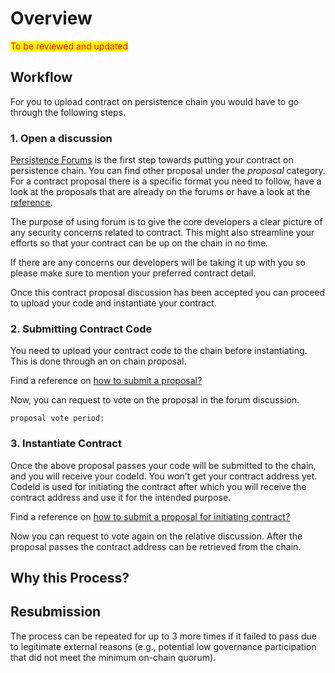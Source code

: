 # Overview

<mark style="color:red;">To be reviewed and updated</mark>

## Workflow

For you to upload contract on persistence chain you would have to go through the following steps.

### 1. Open a discussion

[Persistence Forums](https://forum.persistence.one/) is the first step towards putting your contract on persistence chain. You can find other proposal under the _proposal_ category. For a contract proposal there is a specific format you need to follow, have a look at the proposals that are already on the forums or have a look at the [reference](../../Contracts/proposal-template.md).

The purpose of using forum is to give the core developers a clear picture of any security concerns related to contract. This might also streamline your efforts so that your contract can be up on the chain in no time.

If there are any concerns our developers will be taking it up with you so please make sure to mention your preferred contract detail.

Once this contract proposal discussion has been accepted you can proceed to upload your code and instantiate your contract.

### 2. Submitting Contract Code

You need to upload your contract code to the chain before instantiating. This is done through an on chain proposal.

Find a reference on [how to submit a proposal?](uploading-a-contract.md#code-upload-proposal)

Now, you can request to vote on the proposal in the forum discussion.

```
proposal vote period: 
```

### 3. Instantiate Contract

Once the above proposal passes your code will be submitted to the chain, and you will receive your codeId. You won't get your contract address yet. CodeId is used for initiating the contract after which you will receive the contract address and use it for the intended purpose.

Find a reference on [how to submit a proposal for initiating contract?](uploading-a-contract.md#initiate-contract)

Now you can request to vote again on the relative discussion. After the proposal passes the contract address can be retrieved from the chain.

## Why this Process?

## Resubmission

The process can be repeated for up to 3 more times if it failed to pass due to legitimate external reasons (e.g., potential low governance participation that did not meet the minimum on-chain quorum).
